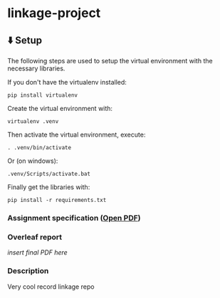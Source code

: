 # linkage-project

## ⬇️ Setup
The following steps are used to setup the virtual environment with the necessary libraries.

If you don't have the virtualenv installed:
```
pip install virtualenv
```
Create the virtual environment with:
```
virtualenv .venv
```
Then activate the virtual environment, execute:
```
. .venv/bin/activate
```
Or (on windows):
```
.venv/Scripts/activate.bat
```
Finally get the libraries with:
```
pip install -r requirements.txt
```

### Assignment specification ([Open PDF](AssignmentATCS.pdf))

### Overleaf report  
*insert final PDF here*

### Description  
Very cool record linkage repo
